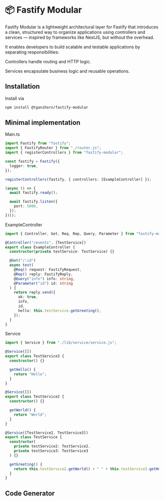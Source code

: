 # 📦 Fastify Modular

Fastify Modular is a lightweight architectural layer for Fastify that introduces a clean, structured way to organize applications using controllers and services — inspired by frameworks like NestJS, but without the overhead.

It enables developers to build scalable and testable applications by separating responsibilities:

Controllers handle routing and HTTP logic.

Services encapsulate business logic and reusable operations.

## Installation

Install via

```bash
npm install @tganzhorn/fastify-modular
```

## Minimal implementation

Main.ts

```ts
import Fastify from "fastify";
import { FastifyRouter } from "./router.js";
import { registerControllers } from "fastify-modular";

const fastify = Fastify({
  logger: true,
});

registerControllers(fastify, { controllers: [ExampleController] });

(async () => {
  await fastify.ready();

  await fastify.listen({
    port: 5000,
  });
})();
```

ExampleController

```ts
import { Controller, Get, Req, Rep, Query, Parameter } from "fastify-modular";

@Controller("/events", [TestService])
export class ExampleController {
  constructor(private testService: TestService) {}

  @Get("/:id")
  async test(
    @Req() request: FastifyRequest,
    @Rep() reply: FastifyReply,
    @Query("info") info: string,
    @Parameter("id") id: string
  ) {
    return reply.send({
      ok: true,
      info,
      id,
      hello: this.testService.getGreeting(),
    });
  }
}
```

Service

```ts
import { Service } from "./lib/service/service.js";

@Service([])
export class TestService3 {
  constructor() {}

  getHello() {
    return "Hello";
  }
}

@Service([])
export class TestService2 {
  constructor() {}

  getWorld() {
    return "World";
  }
}

@Service([TestService2, TestService3])
export class TestService {
  constructor(
    private testService2: TestService2,
    private testService3: TestService3
  ) {}

  getGreeting() {
    return this.testService2.getWorld() + " " + this.testService3.getHello();
  }
}
```

## Code Generator
